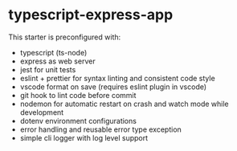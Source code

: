 # typescript-express-app

This starter is preconfigured with:

- typescript (ts-node)
- express as web server
- jest for unit tests
- eslint + prettier for syntax linting and consistent code style
- vscode format on save (requires eslint plugin in vscode)
- git hook to lint code before commit
- nodemon for automatic restart on crash and watch mode while development
- dotenv environment configurations
- error handling and reusable error type exception
- simple cli logger with log level support
